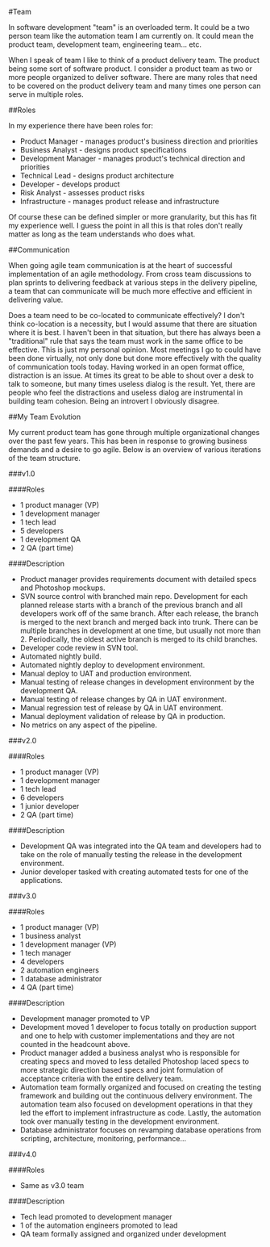 #Team

In software development "team" is an overloaded term. It could be a two person team like the automation team I am currently on. It could mean the product team, development team, engineering team... etc. 

When I speak of team I like to think of a product delivery team. The product being some sort of software product. I consider a product team as two or more people organized to deliver software. There are many roles that need to be covered on the product delivery team and many times one person can serve in multiple roles.

##Roles

In my experience there have been roles for:

* Product Manager - manages product's business direction and priorities
* Business Analyst - designs product specifications
* Development Manager -  manages product's technical direction and priorities
* Technical Lead - designs product architecture
* Developer - develops product
* Risk Analyst - assesses product risks
* Infrastructure - manages product release and infrastructure

Of course these can be defined simpler or more granularity, but this has fit my experience well. I guess the point in all this is that roles don't really matter as long as the team understands who does what.

##Communication

When going agile team communication is at the heart of successful implementation of an agile methodology. From cross team discussions to plan sprints to delivering feedback at various steps in the delivery pipeline, a team that can communicate will be much more effective and efficient in delivering value.

Does a team need to be co-located to communicate effectively? I don't think co-location is a necessity, but I would assume that there are situation where it is best. I haven't been in that situation, but there has always been a "traditional" rule that says the team must work in the same office to be effective. This is just my personal opinion. Most meetings I go to could have been done virtually, not only done but done more effectively with the quality of communication tools today. Having worked in an open format office, distraction is an issue. At times its great to be able to shout over a desk to talk to someone, but many times useless dialog is the result. Yet, there are people who feel the distractions and useless dialog are instrumental in building team cohesion. Being an introvert I obviously disagree.

##My Team Evolution

My current product team has gone through multiple organizational changes over the past few years. This has been in response to growing business demands and a desire to go agile. Below is an overview of various iterations of the team structure.

###v1.0

####Roles

* 1 product manager (VP)
* 1 development manager
* 1 tech lead
* 5 developers
* 1 development QA
* 2 QA (part time)

####Description

* Product manager provides requirements document with detailed specs and Photoshop mockups.
* SVN source control with branched main repo. Development for each planned release starts with a branch of the previous branch and all developers work off of the same branch. After each release, the branch is merged to the next branch and merged back into trunk. There can be multiple branches in development at one time, but usually not more than 2. Periodically, the oldest active branch is merged to its child branches.
* Developer code review in SVN tool.
* Automated nightly build.
* Automated nightly deploy to development environment.
* Manual deploy to UAT and production environment.
* Manual testing of release changes in development environment by the development QA.
* Manual testing of release changes by QA in UAT environment.
* Manual regression test of release by QA in UAT environment.
* Manual deployment validation of release by QA in production.
* No metrics on any aspect of the pipeline.

###v2.0

####Roles

* 1 product manager (VP)
* 1 development manager
* 1 tech lead
* 6 developers
* 1 junior developer
* 2 QA (part time)

####Description

* Development QA was integrated into the QA team and developers had to take on the role of manually testing the release in the development environment.
* Junior developer tasked with creating automated tests for one of the applications.

###v3.0

####Roles

* 1 product manager (VP)
* 1 business analyst
* 1 development manager (VP)
* 1 tech manager
* 4 developers
* 2 automation engineers
* 1 database administrator
* 4 QA (part time)

####Description

* Development manager promoted to VP
* Development moved 1 developer to focus totally on production support and one to help with customer implementations and they are not counted in the headcount above.
* Product manager added a business analyst who is responsible for creating specs and moved to less detailed Photoshop laced specs to more strategic direction based specs and joint formulation of acceptance criteria with the entire delivery team.
* Automation team formally organized and focused on creating the testing framework and building out the continuous delivery environment. The automation team also focused on development operations in that they led the effort to implement infrastructure as code. Lastly, the automation took over manually testing in the development environment.
* Database administrator focuses on revamping database operations from scripting, architecture, monitoring, performance...
 
###v4.0

####Roles

* Same as v3.0 team

####Description

* Tech lead promoted to development manager
* 1 of the automation engineers promoted to lead
* QA team formally assigned and organized under development